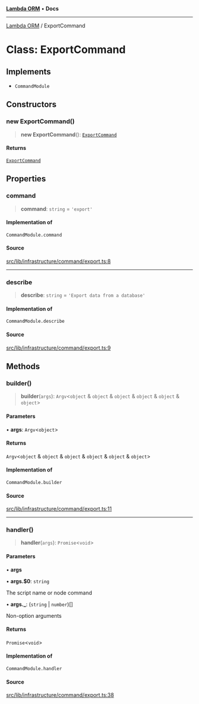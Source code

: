 [**Lambda ORM**](../README.md) • **Docs**

***

[Lambda ORM](../README.md) / ExportCommand

# Class: ExportCommand

## Implements

- `CommandModule`

## Constructors

### new ExportCommand()

> **new ExportCommand**(): [`ExportCommand`](ExportCommand.md)

#### Returns

[`ExportCommand`](ExportCommand.md)

## Properties

### command

> **command**: `string` = `'export'`

#### Implementation of

`CommandModule.command`

#### Source

[src/lib/infrastructure/command/export.ts:8](https://github.com/lambda-orm/lambdaorm-cli/blob/bf280932c596613f9722830e8420d4049d392855/src/lib/infrastructure/command/export.ts#L8)

***

### describe

> **describe**: `string` = `'Export data from a database'`

#### Implementation of

`CommandModule.describe`

#### Source

[src/lib/infrastructure/command/export.ts:9](https://github.com/lambda-orm/lambdaorm-cli/blob/bf280932c596613f9722830e8420d4049d392855/src/lib/infrastructure/command/export.ts#L9)

## Methods

### builder()

> **builder**(`args`): `Argv`\<`object` & `object` & `object` & `object` & `object` & `object`\>

#### Parameters

• **args**: `Argv`\<`object`\>

#### Returns

`Argv`\<`object` & `object` & `object` & `object` & `object` & `object`\>

#### Implementation of

`CommandModule.builder`

#### Source

[src/lib/infrastructure/command/export.ts:11](https://github.com/lambda-orm/lambdaorm-cli/blob/bf280932c596613f9722830e8420d4049d392855/src/lib/infrastructure/command/export.ts#L11)

***

### handler()

> **handler**(`args`): `Promise`\<`void`\>

#### Parameters

• **args**

• **args.$0**: `string`

The script name or node command

• **args.\_**: (`string` \| `number`)[]

Non-option arguments

#### Returns

`Promise`\<`void`\>

#### Implementation of

`CommandModule.handler`

#### Source

[src/lib/infrastructure/command/export.ts:38](https://github.com/lambda-orm/lambdaorm-cli/blob/bf280932c596613f9722830e8420d4049d392855/src/lib/infrastructure/command/export.ts#L38)

